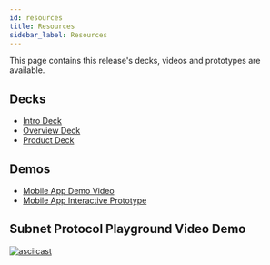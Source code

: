 ```yaml
---
id: resources
title: Resources
sidebar_label: Resources
---
```


This page contains this release's decks, videos and prototypes are available.

## Decks
- [Intro Deck](/release_distro_v0.1/subnet_intro.pdf)
- [Overview Deck](/release_distro_v0.1/subnet_overview.pdf)
- [Product Deck](/release_distro_v0.1/subnet_product.pdf)

## Demos

- [Mobile App Demo Video](/Upsetter_app_demo.mov)
- [Mobile App Interactive Prototype](https://www.figma.com/embed?embed_host=share&url=https%3A%2F%2Fwww.figma.com%2Fproto%2FV27rbpqCGSCXrGcrJFcOu1%2FSubnet%3Fnode-id%3D333%253A380%26scaling%3Dscale-down)


## Subnet Protocol Playground Video Demo
[![asciicast](https://asciinema.org/a/W51QFvKxyFq64kOQJh2gVRqVL.svg)](https://asciinema.org/a/W51QFvKxyFq64kOQJh2gVRqVL)
